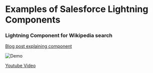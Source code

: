 # Examples of Salesforce Lightning Components

### Lightning Component for Wikipedia search

[Blog post explaining component](http://www.jitendrazaa.com/blog/salesforce/lightning-component-for-wikipedia-search/)

![Demo](http://www.jitendrazaa.com/blog/wp-content/uploads/2016/01/Salesforce-Lightning-Component-for-Wikipedia-Search-624x467.png "Lightning Component for Wikipedia search")

[Youtube Video](https://www.youtube.com/watch?v=MXdVHL5cw-k)